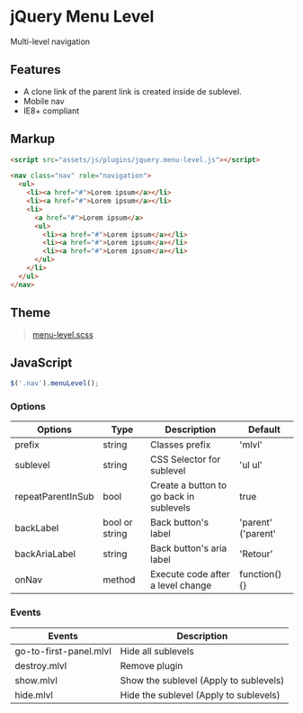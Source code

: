 # jQuery Menu Level

Multi-level navigation


## Features

* A clone link of the parent link is created inside de sublevel.
* Mobile nav
* IE8+ compliant


## Markup

```html
<script src="assets/js/plugins/jquery.menu-level.js"></script>
```

```html
<nav class="nav" role="navigation">
  <ul>
    <li><a href="#">Lorem ipsum</a></li>
    <li><a href="#">Lorem ipsum</a></li>
    <li>
      <a href="#">Lorem ipsum</a>
      <ul>
        <li><a href="#">Lorem ipsum</a></li>
        <li><a href="#">Lorem ipsum</a></li>
        <li><a href="#">Lorem ipsum</a></li>
      </ul>
    </li>
  </ul>
</nav>
```

## Theme

> [menu-level.scss](menu-level.scss)


## JavaScript

```js
$('.nav').menuLevel();
```

### Options

Options            | Type             | Description                             | Default
-------------------|------------------|-----------------------------------------|--------
prefix             | string           | Classes prefix                          | 'mlvl'
sublevel           | string           | CSS Selector for sublevel               | 'ul ul'
repeatParentInSub  | bool             | Create a button to go back in sublevels | true
backLabel          | bool or string   | Back button's label                     | 'parent' ('parent' | string)
backAriaLabel      | string           | Back button's aria label                | 'Retour'
onNav              | method           | Execute code after a level change       | function() {}


### Events

Events                   | Description
-------------------------|------------------------------------------------------------
go-to-first-panel.mlvl   | Hide all sublevels
destroy.mlvl             | Remove plugin
show.mlvl                | Show the sublevel (Apply to sublevels)
hide.mlvl                | Hide the sublevel (Apply to sublevels)

